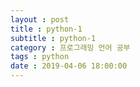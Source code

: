 ```yaml
---
layout : post
title : python-1
subtitle : python-1
category : 프로그래밍 언어 공부
tags : python
date : 2019-04-06 18:00:00
---
```

